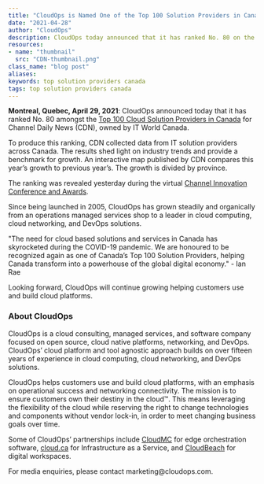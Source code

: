 ```yaml
---
title: "CloudOps is Named One of the Top 100 Solution Providers in Canada in 2021"
date: "2021-04-28"
author: "CloudOps"
description: CloudOps today announced that it has ranked No. 80 on the 2021 list of Canada's Top 100 Solution Providers.
resources:
- name: "thumbnail"
  src: "CDN-thumbnail.png"
class_name: "blog post"
aliases:
keywords: top solution providers canada
tags: top solution providers canada
---
```


<p><b>Montreal, Quebec, April 29, 2021</b><span style="font-weight: 400;">: CloudOps announced today that it has ranked No. 80
amongst the <a href="https://channeldailynews.com/news/pandemic-fueled-innovation-highlighted-at-2021-channel-conference-and-awards/73826" target="_blank">Top 100 Cloud Solution Providers in Canada</a> for Channel Daily News (CDN), owned by IT World Canada.

<p>To produce this ranking, CDN collected data from IT solution providers across Canada. The results shed light on industry trends and provide a benchmark for growth. An interactive map published by CDN compares this year’s growth to previous year’s. The growth is divided by province.</p>

<p>The ranking was revealed yesterday during the virtual <a href="https://www.itworldcanada.com/messagent.php?ID=RD%2Bc3YFGKk6cOaGiDlOX7IrUrbsKKV8ttjV66ItWnF6wscc6jxK7JFeRWwaPGn08EX5r%2Bh%2BRZV%2BbXWPRRV&SOURCE=1f9f81e3-fb11-9ae8-82ee-51f9238860c9&REF=emlnot" target="_blank">Channel Innovation Conference and Awards</a>.</p>

<p>Since being launched in 2005, CloudOps has grown steadily and organically from an operations managed services shop to a leader in cloud computing, cloud networking, and DevOps solutions.</p>

<p><quote>"The need for cloud based solutions and services in Canada has skyrocketed during the COVID-19 pandemic. We are honoured to be recognized again as one of Canada’s Top 100 Solution Providers, helping Canada transform into a powerhouse of the global digital economy."</quote> 
- Ian Rae</p>

<p>Looking forward, CloudOps will continue growing helping customers use and build cloud platforms. </p>

<h3>About CloudOps</h3>

<p>CloudOps is a cloud consulting, managed services, and software company focused on open source, cloud native platforms, networking, and DevOps. CloudOps’ cloud platform and tool agnostic approach builds on over fifteen years of experience in cloud computing, cloud networking, and DevOps solutions.</p>

<p>CloudOps helps customers use and build cloud platforms, with an emphasis on operational success and networking connectivity. The mission is to ensure customers own their destiny in the cloud™. This means leveraging the flexibility of the cloud while reserving the right to change technologies and components without vendor lock-in, in order to meet changing business goals over time.</p>

<p>Some of CloudOps’ partnerships include <a href="https://www.cloudmc.cloudops.com/" target="_blank">CloudMC</a> for edge orchestration software, <a href="https://cloud.ca/" target="_blank">cloud.ca</a> for Infrastructure as a Service, and <a href="https://cloudbeach.com/" target="_blank">CloudBeach</a> for digital workspaces.</p>

<p>For media enquiries, please contact marketing@cloudops.com.</p>